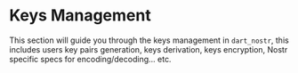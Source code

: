 ---
---

# Keys Management

This section will guide you through the keys management in `dart_nostr`, this includes users key pairs generation, keys derivation, keys encryption, Nostr specific specs for encoding/decoding... etc.

